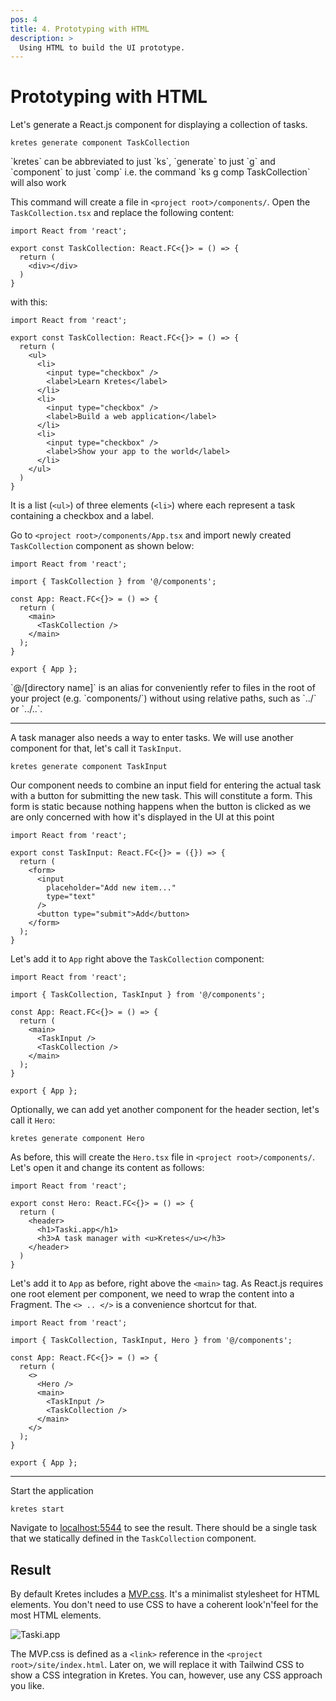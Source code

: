 ```yaml
---
pos: 4
title: 4. Prototyping with HTML
description: >
  Using HTML to build the UI prototype.
---
```


# Prototyping with HTML

Let's generate a React.js component for displaying a collection of tasks.

```
kretes generate component TaskCollection
```

<Notice>
`kretes` can be abbreviated to just `ks`, `generate` to just `g` and `component` to just `comp` i.e. the command `ks g comp TaskCollection` will also work
</Notice>

This command will create a file in `<project root>/components/`. Open the `TaskCollection.tsx` and replace the following content:

```tsx
import React from 'react';

export const TaskCollection: React.FC<{}> = () => {
  return (
    <div></div>
  )
}
```

with this:

```tsx
import React from 'react';

export const TaskCollection: React.FC<{}> = () => {
  return (
    <ul>
      <li>
        <input type="checkbox" />
        <label>Learn Kretes</label>
      </li>
      <li>
        <input type="checkbox" />
        <label>Build a web application</label>
      </li>
      <li>
        <input type="checkbox" />
        <label>Show your app to the world</label>
      </li>
    </ul>
  )
}
```

It is a list (`<ul>`) of three elements (`<li>`) where each represent a task containing a checkbox and a label.

Go to `<project root>/components/App.tsx` and import newly created `TaskCollection` component as shown below:

```tsx{8}
import React from 'react';

import { TaskCollection } from '@/components';

const App: React.FC<{}> = () => {
  return (
    <main>
      <TaskCollection />
    </main>
  );
}

export { App };
```

<Notice>
`@/[directory name]` is an alias for conveniently refer to files in the root of your project (e.g. `components/`) without using relative paths, such as `../` or `../..`.
</Notice>

---

A task manager also needs a way to enter tasks. We will use another component for that, let's call it `TaskInput`.

```
kretes generate component TaskInput
```

Our component needs to combine an input field for entering the actual task with a button for submitting the new task. This will constitute a form. This form is static because nothing happens when the button is clicked as we are only concerned with how it's displayed in the UI at this point

```tsx
import React from 'react';

export const TaskInput: React.FC<{}> = ({}) => {
  return (
    <form>
      <input
        placeholder="Add new item..."
        type="text"
      />
      <button type="submit">Add</button>
    </form>
  );
}
```

Let's add it to `App` right above the `TaskCollection` component:

```tsx{8}
import React from 'react';

import { TaskCollection, TaskInput } from '@/components';

const App: React.FC<{}> = () => {
  return (
    <main>
      <TaskInput />
      <TaskCollection />
    </main>
  );
}

export { App };
```

Optionally, we can add yet another component for the header section, let's call it `Hero`:

```
kretes generate component Hero
```

As before, this will create the `Hero.tsx` file in `<project root>/components/`. Let's open it and change its content as follows:

```tsx
import React from 'react';

export const Hero: React.FC<{}> = () => {
  return (
    <header>
      <h1>Taski.app</h1>
      <h3>A task manager with <u>Kretes</u></h3>
    </header>
  )
}
```

Let's add it to `App` as before, right above the `<main>` tag. As React.js requires one root element per component, we need to wrap the content into a Fragment. The `<> .. </>` is a convenience shortcut for that.

```tsx{8}
import React from 'react';

import { TaskCollection, TaskInput, Hero } from '@/components';

const App: React.FC<{}> = () => {
  return (
    <>
      <Hero />
      <main>
        <TaskInput />
        <TaskCollection />
      </main>
    </>
  );
}

export { App };
```

---


Start the application

```
kretes start
```

Navigate to [localhost:5544](http://localhost:5544) to see the result. There should be a single task that we statically defined in the `TaskCollection` component.

## Result

By default Kretes includes a [MVP.css](https://andybrewer.github.io/mvp/). It's a minimalist stylesheet for HTML elements. You don't need to use CSS to have a coherent look'n'feel for the most HTML elements.

![Taski.app](/images/tutorial/tutorial-4.png#center)

The MVP.css is defined as a `<link>` reference in the `<project root>/site/index.html`. Later on, we will replace it with Tailwind CSS to show a CSS integration in Kretes. You can, however, use any CSS approach you like.
